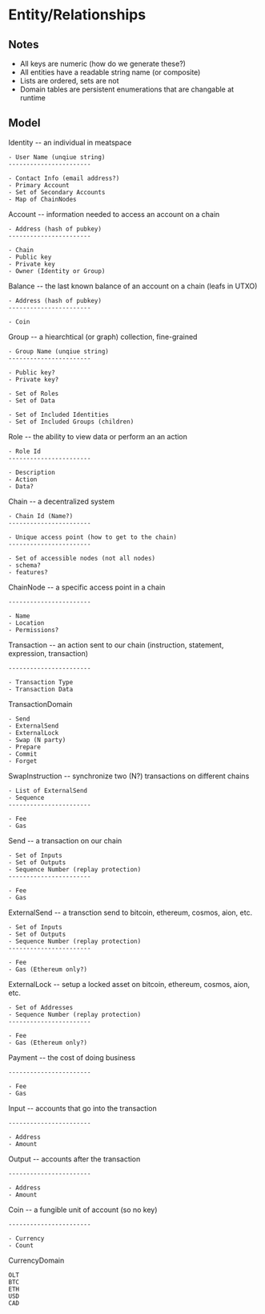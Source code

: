 # Entity/Relationships

## Notes

- All keys are numeric (how do we generate these?)
- All entities have a readable string name (or composite)
- Lists are ordered, sets are not
- Domain tables are persistent enumerations that are changable at runtime

## Model

Identity -- an individual in meatspace

	- User Name (unqiue string)
	-----------------------

	- Contact Info (email address?)
	- Primary Account
	- Set of Secondary Accounts
	- Map of ChainNodes

Account -- information needed to access an account on a chain

	- Address (hash of pubkey)
	-----------------------

	- Chain
	- Public key
	- Private key
	- Owner (Identity or Group)

Balance -- the last known balance of an account on a chain (leafs in UTXO)

	- Address (hash of pubkey)
	-----------------------

	- Coin

Group -- a hiearchtical (or graph) collection, fine-grained

	- Group Name (unqiue string)
	-----------------------

	- Public key?
	- Private key?

	- Set of Roles
	- Set of Data

	- Set of Included Identities 
	- Set of Included Groups (children)

Role -- the ability to view data or perform an an action

	- Role Id
	-----------------------

	- Description
	- Action
	- Data?

Chain -- a decentralized system 

	- Chain Id (Name?)
	-----------------------

	- Unique access point (how to get to the chain)
	-----------------------

	- Set of accessible nodes (not all nodes)
	- schema?
	- features?

ChainNode -- a specific access point in a chain

	-----------------------

	- Name
	- Location
	- Permissions?

Transaction -- an action sent to our chain (instruction, statement, expression, transaction)

	-----------------------

	- Transaction Type 
	- Transaction Data

TransactionDomain

	- Send
	- ExternalSend
	- ExternalLock
	- Swap (N party)
	- Prepare
	- Commit
	- Forget

SwapInstruction -- synchronize two (N?) transactions on different chains

	- List of ExternalSend
	- Sequence 
	-----------------------

	- Fee
	- Gas
	
Send -- a transaction on our chain

	- Set of Inputs
	- Set of Outputs
	- Sequence Number (replay protection)
	-----------------------

	- Fee
	- Gas

ExternalSend -- a transction send to bitcoin, ethereum, cosmos, aion, etc. 

	- Set of Inputs
	- Set of Outputs
	- Sequence Number (replay protection)
	-----------------------

	- Fee
	- Gas (Ethereum only?)

ExternalLock -- setup a locked asset on bitcoin, ethereum, cosmos, aion, etc. 

	- Set of Addresses
	- Sequence Number (replay protection)
	-----------------------

	- Fee
	- Gas (Ethereum only?)

Payment -- the cost of doing business

	-----------------------

	- Fee
	- Gas

Input -- accounts that go into the transaction

	-----------------------

	- Address
	- Amount

Output -- accounts after the transaction

	-----------------------

	- Address
	- Amount

Coin -- a fungible unit of account (so no key)

	-----------------------

	- Currency
	- Count

CurrencyDomain

	OLT
	BTC
	ETH
	USD
	CAD
